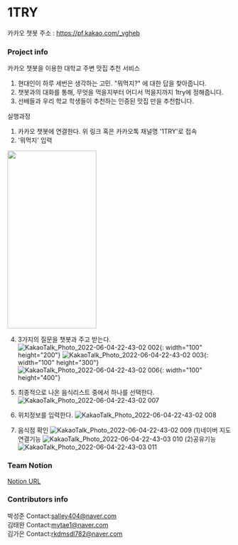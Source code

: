 # 1TRY

카카오 챗봇 주소 : https://pf.kakao.com/_vgheb <br/>
### Project info  <br/>
카카오 챗봇을 이용한 대학교 주변 맛집 추천 서비스
1. 현대인이 하루 세번은 생각하는 고민. "뭐먹지?" 에 대한 답을 찾아줍니다. 
2. 챗봇과의 대화를 통해, 무엇을 먹을지부터 어디서 먹을지까지 1try에 정해줍니다.
3. 선배들과 우리 학교 학생들이 추천하는 인증된 맛집 만을 추천합니다.

실행과정<br/>
1. 카카오 챗봇에 연결한다. 위 링크 혹은 카카오톡 채널명 '1TRY'로 접속
2. '뭐먹지' 입력
<img src="https://user-images.githubusercontent.com/51365114/119627750-716f3100-be47-11eb-8e83-686b23c2c161.png](https://user-images.githubusercontent.com/81512557/172003549-4fc626e2-bfa1-4c8e-9b4b-62f09a666d78.jpeg"  width="200" height="400"/>

4. 3가지의 질문을 챗봇과 주고 받는다.
![KakaoTalk_Photo_2022-06-04-22-43-02 002](https://user-images.githubusercontent.com/81512557/172003553-5e2a4c0b-7ed8-42a2-8ef0-65c1fc96229b.jpeg){: width="100" height="200"}
![KakaoTalk_Photo_2022-06-04-22-43-02 003](https://user-images.githubusercontent.com/81512557/172003561-2f26a5f3-69bf-49e3-8cb6-0329fa116a9e.jpeg){: width="100" height="300"}
![KakaoTalk_Photo_2022-06-04-22-43-02 006](https://user-images.githubusercontent.com/81512557/172003608-93bb59c3-5e0b-42ef-a6d5-82971cbf6d85.jpeg){: width="100" height="400"}


6. 최종적으로 나온 음식리스트 중에서 하나를 선택한다.
![KakaoTalk_Photo_2022-06-04-22-43-02 007](https://user-images.githubusercontent.com/81512557/172003618-271366ad-66b3-4a0e-bec9-d08f42f48002.jpeg)

8. 위치정보를 입력한다.
![KakaoTalk_Photo_2022-06-04-22-43-02 008](https://user-images.githubusercontent.com/81512557/172003638-fbd14322-c450-496b-9ae1-c5ee7c368fe1.jpeg)

10. 음식점 확인
![KakaoTalk_Photo_2022-06-04-22-43-02 009](https://user-images.githubusercontent.com/81512557/172003652-43acd595-7c0e-4fb3-9e59-e3b7ff0c6e54.jpeg)
(1)네이버 지도 연결기능
![KakaoTalk_Photo_2022-06-04-22-43-03 010](https://user-images.githubusercontent.com/81512557/172003661-34565100-51db-4947-b9f7-54be0e5f2aae.jpeg)
(2)공유기능
![KakaoTalk_Photo_2022-06-04-22-43-03 011](https://user-images.githubusercontent.com/81512557/172003672-6fc8ea72-8ef1-455c-ac58-fce05316b03e.jpeg)
   

### Team Notion &nbsp;
[Notion URL](https://www.notion.so/SERP1CK-fc85ccf3343b49c884bcdfde3fb78318)

### Contributors info <br/>
박성준 Contact:salley404@naver.com <br/>
김태완 Contact:mytae1@naver.com <br/>
김가은 Contact:rkdmsdl782@naver.com <br/>
